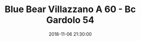 ---
title: Blue Bear Villazzano A 60 - Bc Gardolo 54
date: 2018-11-06 21:30:00
squadra-a: Bc Gardolo
punteggio-a: 54
squadra-b: Blue Bear Villazzano A
punteggio-b: 60
partite/squadra: promozione-18-19
luogo: PalaBocchi
categoria: promozione
---